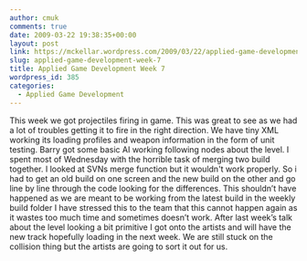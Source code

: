 ```yaml
---
author: cmuk
comments: true
date: 2009-03-22 19:38:35+00:00
layout: post
link: https://mckellar.wordpress.com/2009/03/22/applied-game-development-week-7/
slug: applied-game-development-week-7
title: Applied Game Development Week 7
wordpress_id: 385
categories:
  - Applied Game Development
---
```


This week we got projectiles firing in game. This was great to see as we had a lot of troubles getting it to fire in the right direction. We have tiny XML working its loading profiles and weapon information in the form of unit testing. Barry got some basic AI working following nodes about the level. I spent most of Wednesday with the horrible task of merging two build together. I looked at SVNs merge function but it wouldn't work properly. So i had to get an old build on one screen and the new build on the other and go line by line through the code looking for the differences. This shouldn’t have happened as we are meant to be working from the latest build in the weekly build folder I have stressed this to the team that this cannot happen again as it wastes too much time and sometimes doesn’t work. After last week’s talk about the level looking a bit primitive I got onto the artists and will have the new track hopefully loading in the next week. We are still stuck on the collision thing but the artists are going to sort it out for us.
